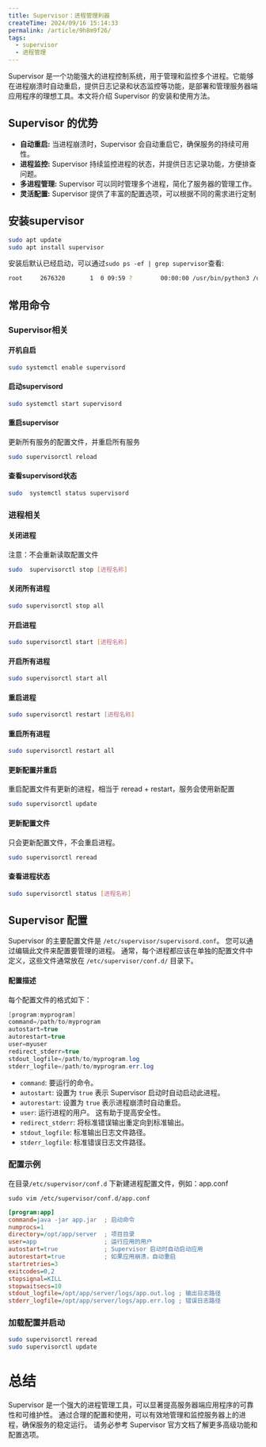 ```yaml
---
title: Supervisor：进程管理利器
createTime: 2024/09/16 15:14:33
permalink: /article/9h8m9f26/
tags:
  - supervisor
  - 进程管理
---
```

Supervisor 是一个功能强大的进程控制系统，用于管理和监控多个进程。它能够在进程崩溃时自动重启，提供日志记录和状态监控等功能，是部署和管理服务器端应用程序的理想工具。本文将介绍 Supervisor 的安装和使用方法。
## Supervisor 的优势

- **自动重启:** 当进程崩溃时，Supervisor 会自动重启它，确保服务的持续可用性。
- **进程监控:** Supervisor 持续监控进程的状态，并提供日志记录功能，方便排查问题。
- **多进程管理:** Supervisor 可以同时管理多个进程，简化了服务器的管理工作。
- **灵活配置:** Supervisor 提供了丰富的配置选项，可以根据不同的需求进行定制
## 安装supervisor

```bash
sudo apt update
sudo apt install supervisor
```

安装后默认已经启动，可以通过`sudo ps -ef | grep supervisor`查看:
```bash
root     2676320       1  0 09:59 ?        00:00:00 /usr/bin/python3 /usr/bin/supervisord -n -c /etc/supervisor/supervisord.conf
```
## 常用命令

### Supervisor相关

#### 开机自启

```bash
sudo systemctl enable supervisord
```
#### 启动supervisord

```bash
sudo systemctl start supervisord
```
#### 重启supervisor

更新所有服务的配置文件，并重启所有服务

```bash
sudo supervisorctl reload
```
#### 查看supervisord状态

```bash
sudo  systemctl status supervisord
```

### 进程相关
#### 关闭进程

注意：不会重新读取配置文件

```bash
sudo  supervisorctl stop [进程名称]
```

#### 关闭所有进程

```bash
sudo supervisorctl stop all
```
#### 开启进程

```bash
sudo supervisorctl start [进程名称]
```
#### 开启所有进程

```bash
sudo supervisorctl start all
```

#### 重启进程

```bash
sudo supervisorctl restart [进程名称]
```
#### 重启所有进程

```bash
sudo supervisorctl restart all
```
#### 更新配置并重启

重启配置文件有更新的进程，相当于 reread + restart，服务会使用新配置

```bash
sudo supervisorctl update
```
#### 更新配置文件

只会更新配置文件，不会重启进程。

```bash
sudo supervisorctl reread
```
#### 查看进程状态

```bash
sudo supervisorctl status [进程名称]
```
##  Supervisor 配置

Supervisor 的主要配置文件是 `/etc/supervisor/supervisord.conf`。 您可以通过编辑此文件来配置要管理的进程。 通常，每个进程都应该在单独的配置文件中定义，这些文件通常放在 `/etc/supervisor/conf.d/` 目录下。
#### 配置描述

每个配置文件的格式如下：

```java
[program:myprogram]
command=/path/to/myprogram
autostart=true
autorestart=true
user=myuser
redirect_stderr=true
stdout_logfile=/path/to/myprogram.log
stderr_logfile=/path/to/myprogram.err.log
```
- `command`: 要运行的命令。
- `autostart`: 设置为 `true` 表示 Supervisor 启动时自动启动此进程。
- `autorestart`: 设置为 `true` 表示进程崩溃时自动重启。
- `user`: 运行进程的用户。 这有助于提高安全性。
- `redirect_stderr`: 将标准错误输出重定向到标准输出。
- `stdout_logfile`: 标准输出日志文件路径。
- `stderr_logfile`: 标准错误日志文件路径。
### 配置示例

在目录`/etc/supervisor/conf.d` 下新建进程配置文件，例如：app.conf

`sudo vim /etc/supervisor/conf.d/app.conf`

```ini
[program:app]
command=java -jar app.jar  ; 启动命令
numprocs=1
directory=/opt/app/server  ; 项目目录
user=app                   ; 运行应用的用户
autostart=true             ; Supervisor 启动时自动启动应用
autorestart=true           ; 如果应用崩溃，自动重启
startretries=3
exitcodes=0,2
stopsignal=KILL
stopwaitsecs=10
stdout_logfile=/opt/app/server/logs/app.out.log ; 输出日志路径
stderr_logfile=/opt/app/server/logs/app.err.log ; 错误日志路径
```
### 加载配置并启动

```bash             
sudo supervisorctl reread 
sudo supervisorctl update
```
# 总结
Supervisor 是一个强大的进程管理工具，可以显著提高服务器端应用程序的可靠性和可维护性。 通过合理的配置和使用，可以有效地管理和监控服务器上的进程，确保服务的稳定运行。 请务必参考 Supervisor 官方文档了解更多高级功能和配置选项。